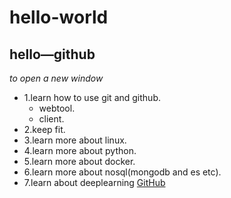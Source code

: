 # hello-world
## hello—github
*to open a new window*
* 1.learn how to use git and github.
  * webtool.
  * client.
* 2.keep fit.
* 3.learn more about linux.
* 4.learn more about python.
* 5.learn more about docker.
* 6.learn more about nosql(mongodb and es etc).
* 7.learn about deeplearning
[GitHub](http://github.com)

